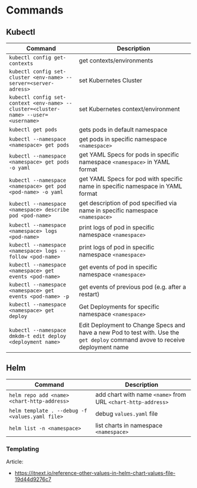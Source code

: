 # Commands

## Kubectl

| Command | Description   |
|---|---|
| `kubectl config get-contexts` | get contexts/environments |
| `kubectl config set-cluster <env-name> --server=<server-adress>` | set Kubernetes Cluster |
| `kubectl config set-context <env-name> --cluster=<cluster-name> --user=<username>` | set Kubernetes context/environment |
| `kubectl get pods` | gets pods in default namespace |
| `kubectl --namespace <namespace> get pods` | get pods in specific namespace `<namespace>` |
| `kubectl --namespace <namespace> get pods -o yaml` |  get YAML Specs for pods in specific namespace `<namespace>` in YAML format | 
| `kubectl --namespace <namespace> get pod <pod-name> -o yaml`  |  get YAML Specs for pod with specific name <pod-name> in specific namespace <namespace> in YAML format | 
| `kubectl --namespace <namespace> describe pod <pod-name>`  |  get description of pod specified via name <pod-name> in specific namespace `<namespace>` | 
| `kubectl --namespace <namespace> logs <pod-name>` | print logs of pod <pod-name> in specific namespace `<namespace>` |
| `kubectl --namespace <namespace> logs --follow <pod-name>` | print logs of pod <pod-name> in specific namespace `<namespace>` |
| `kubectl --namespace <namespace> get events <pod-name>` | get events of pod <pod-name> in specific namespace `<namespace>` |
| `kubectl --namespace <namespace> get events <pod-name> -p` | get events of previous pod <pod-name> (e.g. after a restart) |
| `kubectl --namespace <namespace> get deploy` | Get Deployments for specific namespace `<namespace>` |
| `kubectl --namespace dmkdm-t edit deploy <deployment name>` | Edit Deployment to Change Specs and have a new Pod to test with. Use the `get deploy` command avove to receive deployment name |

## Helm
| Command | Description   |
|---|---|
| `helm repo add <name> <chart-http-address>` | add chart with name `<name>` from URL `<chart-http-address>` |
| `helm template . --debug -f <values.yaml file>` | debug `values.yaml` file |
| `helm list -n <namespace>` | list charts in namespace `<namespace>`|


### Templating
Article:
- https://itnext.io/reference-other-values-in-helm-chart-values-file-19d44d9276c7
